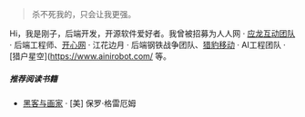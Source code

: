 > 杀不死我的，只会让我更强。

Hi，我是刚子，后端开发，开源软件爱好者。我曾被招募为人人网 · [应龙互动团队](http://renren.com/)· 后端工程师、[开心网](http://www.kaixin001.com/)  · 江花边月 · 后端钢铁战争团队、[猎豹移动](https://www.cmcm.com/) · AI工程团队 · [猎户星空](https://www.ainirobot.com/ 等。

##### 推荐阅读书籍

- [黑客与画家][1] · [美] 保罗·格雷厄姆

[1]: https://book.douban.com/subject/6021440/
